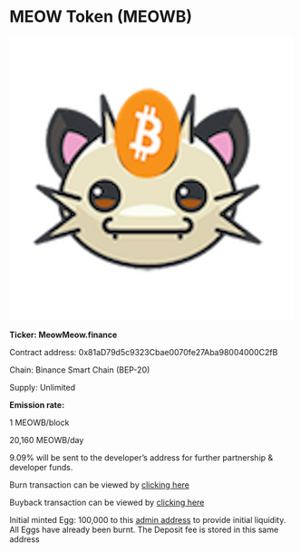# MEOW Token \(MEOWB\)

![](../.gitbook/assets/logo.png)

**Ticker: MeowMeow.finance**

Contract address: 0x81aD79d5c9323Cbae0070fe27Aba98004000C2fB

Chain: Binance Smart Chain \(BEP-20\)

Supply: Unlimited

**Emission rate:**

1 MEOWB/block

20,160 MEOWB/day

9.09% will be sent to the developer’s address for further partnership & developer funds.



Burn transaction can be viewed by [clicking here](https://bscscan.com/token/0xF952Fc3ca7325Cc27D15885d37117676d25BfdA6?a=0x000000000000000000000000000000000000dead)​

Buyback transaction can be viewed by [clicking here](https://bscscan.com/token/0xf952fc3ca7325cc27d15885d37117676d25bfda6?a=0xEfB826Ab5D566DB9d5Af50e17B0cEc5A60c18AA3)​

Initial minted Egg: 100,000 to this [admin address](https://bscscan.com/address/0xEfB826Ab5D566DB9d5Af50e17B0cEc5A60c18AA3#tokentxns) to provide initial liquidity. All Eggs have already been burnt. The Deposit fee is stored in this same address

